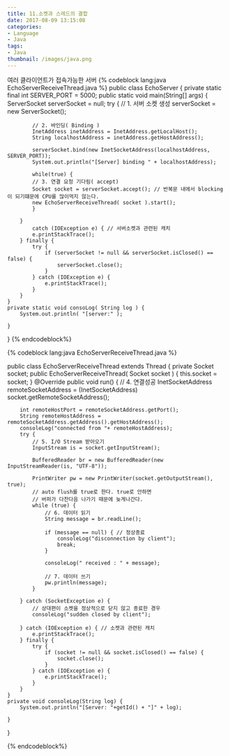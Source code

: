 ```yaml
---
title: 11.소켓과 스레드의 결합
date: 2017-08-09 13:15:08
categories:
- Language
- Java
tags:
- Java
thumbnail: /images/java.png
---
```

여러 클라이언트가 접속가능한 서버
{% codeblock lang:java EchoServerReceiveThread.java %}
public class EchoServer {
	private static final int SERVER_PORT = 5000;
	public static void main(String[] args) {
		ServerSocket serverSocket = null;
		try {
			// 1. 서버 소켓 생성
			serverSocket = new ServerSocket();

			// 2. 바인딩( Binding )
			InetAddress inetAddress = InetAddress.getLocalHost();
			String localhostAddress = inetAddress.getHostAddress();

			serverSocket.bind(new InetSocketAddress(localhostAddress, SERVER_PORT));
			System.out.println("[Server] binding " + localhostAddress);

			while(true) {
			// 3. 연결 요청 기다림( accept)
			Socket socket = serverSocket.accept(); // 반복문 내에서 blocking이 되기떄문에 CPU를 많이먹지 않는다.
			new EchoServerReceiveThread( socket ).start();
			}

		}
			catch (IOException e) { // 서버소켓과 관련된 캐치
			e.printStackTrace();
		} finally {
			try {
				if (serverSocket != null && serverSocket.isClosed() == false) {
					serverSocket.close();
				}
			} catch (IOException e) {
				e.printStackTrace();
			}
		}
	}
	private static void consoLog( String log ) {
		System.out.println( "[server:" );

	}
}
{% endcodeblock%}

{% codeblock lang:java EchoServerReceiveThread.java %}

public class EchoServerReceiveThread extends Thread {
	private Socket socket;
	public EchoServerReceiveThread( Socket socket ) {
		this.socket = socket;
	}
	@Override
	public void run() {
		// 4. 연결성공
		InetSocketAddress remoteSocketAddress = (InetSocketAddress) socket.getRemoteSocketAddress();

		int remoteHostPort = remoteSocketAddress.getPort();
		String remoteHostAddress = remoteSocketAddress.getAddress().getHostAddress();
		consoleLog("connected from "+ remoteHostAddress);
		try {
			// 5. I/O Stream 받아오기
			InputStream is = socket.getInputStream();

			BufferedReader br = new BufferedReader(new InputStreamReader(is, "UTF-8"));

			PrintWriter pw = new PrintWriter(socket.getOutputStream(), true);
			// auto flush를 true로 한다. true로 안하면
			// 버퍼가 다찬다음 나가기 때문에 늦게나간다.
			while (true) {
				// 6. 데이터 읽기
				String message = br.readLine();

				if (message == null) { // 정상종료
					consoleLog("disconnection by client");
					break;
				}

				consoleLog(" received : " + message);

				// 7. 데이터 쓰기
				pw.println(message);
			}

		} catch (SocketException e) {
			// 상대편이 소켓을 정상적으로 닫지 않고 종료한 경우
			consoleLog("sudden closed by client");

		} catch (IOException e) { // 소켓과 관련된 캐치
			e.printStackTrace();
		} finally {
			try {
				if (socket != null && socket.isClosed() == false) {
					socket.close();
				}
			} catch (IOException e) {
				e.printStackTrace();
			}
		}
	}
	private void consoleLog(String log) {
		System.out.println("[Server: "+getId() + "]" + log);

	}

}

{% endcodeblock%}
